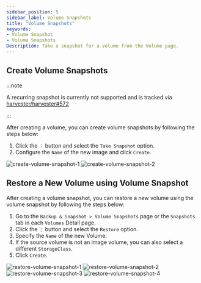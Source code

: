 ```yaml
---
sidebar_position: 5
sidebar_label: Volume Snapshots
title: "Volume Snapshots"
keywords:
- Volume Snapshot
- Volume Snapshots
Description: Take a snapshot for a volume from the Volume page.
---
```


<head>
  <link rel="canonical" href="https://docs.harvesterhci.io/v1.1/volume/volume-snapshots"/>
</head>

## Create Volume Snapshots

:::note

A recurring snapshot is currently not supported and is tracked via [harvester/harvester#572](https://github.com/harvester/harvester/issues/572)

:::

After creating a volume, you can create volume snapshots by following the steps below:

1. Click the `⋮` button and select the `Take Snapshot` option.
1. Configure the `Name` of the new image and click `Create`.

![create-volume-snapshot-1](/img/v1.2/volume/create-volume-snapshot-1.png)
![create-volume-snapshot-2](/img/v1.2/volume/create-volume-snapshot-2.png)

## Restore a New Volume using Volume Snapshot

After creating a volume snapshot, you can restore a new volume using the volume snapshot by following the steps below:

1. Go to the `Backup & Snapshot > Volume Snapshots` page or the `Snapshots` tab in each `Volumes` Detail page.
1. Click the `⋮` button and select the `Restore` option.
1. Specify the `Name` of the new Volume.
1. If the source volume is not an image volume, you can also select a different `StorageClass`.
1. Click `Create`.

![restore-volume-snapshot-1](/img/v1.2/volume/restore-volume-snapshot-1.png)
![restore-volume-snapshot-2](/img/v1.2/volume/restore-volume-snapshot-2.png)
![restore-volume-snapshot-3](/img/v1.2/volume/restore-volume-snapshot-3.png)
![restore-volume-snapshot-4](/img/v1.2/volume/restore-volume-snapshot-4.png)
